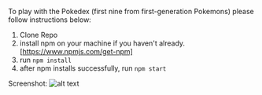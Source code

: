To play with the Pokedex (first nine from first-generation Pokemons) please follow instructions below:

1. Clone Repo
2. install npm on your machine if you haven't already. [https://www.npmjs.com/get-npm]
3. run `npm install`
4. after npm installs successfully, run `npm start`


Screenshot:
![alt text](https://imgur.com/a/JytH5JO)
